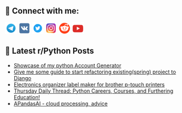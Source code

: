 ## 🔎 Connect with me:
[<img src="https://github.com/bullbesh/bullbesh/blob/main/images/Telegram.png" width="32" height="32" />](https://t.me/bullbesh)
[<img src="https://github.com/bullbesh/bullbesh/blob/main/images/VK.png" width="32" height="32" />](https://vk.com/bullbesh)
[<img src="https://github.com/bullbesh/bullbesh/blob/main/images/Twitter.png" width="32" height="32" />](https://twitter.com/bullbesh1)
[<img src="https://github.com/bullbesh/bullbesh/blob/main/images/Instagram.png" width="32" height="32" />](https://www.instagram.com/bullbesh)
[<img src="https://github.com/bullbesh/bullbesh/blob/main/images/Reddit.png" width="32" height="32" />](https://www.reddit.com/user/bullbesh)
[<img src="https://github.com/bullbesh/bullbesh/blob/main/images/YouTube.png" width="32" height="32" />](https://www.youtube.com/channel/UCtfjRs6uzgq5mfm8S06WTcg)

## 📕 Latest r/Python Posts
<!-- BLOG-POST-LIST:START -->
- [Showcase of my python Account Generator](https://www.reddit.com/r/Python/comments/1m21r15/showcase_of_my_python_account_generator/)
- [Give me some guide to start refactoring existing&lpar;spring&rpar; project to Django](https://www.reddit.com/r/Python/comments/1m21a3k/give_me_some_guide_to_start_refactoring/)
- [Electronics organizer label maker for brother p-touch printers](https://www.reddit.com/r/Python/comments/1m1wbrv/electronics_organizer_label_maker_for_brother/)
- [Thursday Daily Thread: Python Careers, Courses, and Furthering Education!](https://www.reddit.com/r/Python/comments/1m1sqda/thursday_daily_thread_python_careers_courses_and/)
- [APandasAI - cloud processing, advice](https://www.reddit.com/r/Python/comments/1m1skqx/apandasai_cloud_processing_advice/)
<!-- BLOG-POST-LIST:END -->
